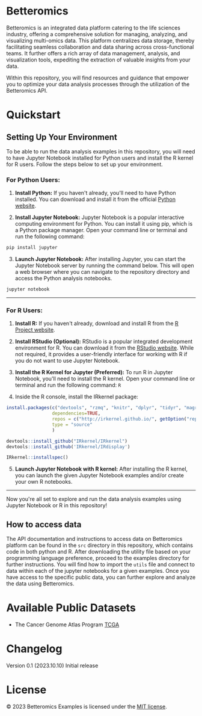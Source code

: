 # Betteromics
Betteromics is an integrated data platform catering to the life sciences industry, offering a comprehensive solution for managing, analyzing, and visualizing multi-omics data. This platform centralizes data storage, thereby facilitating seamless collaboration and data sharing across cross-functional teams. It further offers a rich array of data management, analysis, and visualization tools, expediting the extraction of valuable insights from your data.

Within this repository, you will find resources and guidance that empower you to optimize your data analysis processes through the utilization of the Betteromics API.



# Quickstart

## Setting Up Your Environment

To be able to run the data analysis examples in this repository, you will need to have Jupyter Notebook installed for Python users and install the R kernel for R users. Follow the steps below to set up your environment.


### For Python Users:

1. **Install Python:** If you haven't already, you'll need to have Python installed. You can download and install it from the official [Python website](https://www.python.org/downloads/).

2. **Install Jupyter Notebook:** Jupyter Notebook is a popular interactive computing environment for Python. You can install it using pip, which is a Python package manager. Open your command line or terminal and run the following command:
```bash
pip install jupyter
```

3. **Launch Jupyter Notebook:** After installing Jupyter, you can start the Jupyter Notebook server by running the command below. This will open a web browser where you can navigate to the repository directory and access the Python analysis notebooks.
```bash
jupyter notebook
```

---

### For R Users:

1. **Install R:** If you haven't already, download and install R from the [R Project website](https://www.r-project.org/).

2. **Install RStudio (Optional):** RStudio is a popular integrated development environment for R. You can download it from the [RStudio website](https://www.rstudio.com/products/rstudio/download/). While not required, it provides a user-friendly interface for working with R if you do not want to use Jupyter Notebook.

3. **Install the R Kernel for Jupyter (Preferred):** To run R in Jupyter Notebook, you'll need to install the R kernel. Open your command line or terminal and run the following command:
``` R ```

4. Inside the R console, install the IRkernel package:

```R
install.packages(c("devtools", "rzmq", "knitr", "dplyr", "tidyr", "magrittr", "testthat", "pbdZMQ", "repr",),
                 dependencies=TRUE,
                 repos = c("http://irkernel.github.io/", getOption("repos")),
                 type = "source"
                 )

devtools::install_github("IRkernel/IRkernel")
devtools::install_github('IRkernel/IRdisplay')

IRkernel::installspec()
```

5. **Launch Jupyter Notebook with R kernel:** After installing the R kernel, you can launch the given Jupyter Notebook examples and/or create your own R notebooks.
---

Now you're all set to explore and run the data analysis examples using Jupyter Notebook or R in this repository!



## How to access data
The API documentation and instructions to access data on Betteromics platform can be found in the `src` directory in this repository, which contains code in both python and R. After downloading the utility file based on your programming language preference, proceed to the examples directory for further instructions. You will find how to import the `utils` file and connect to data within each of the jupyter notebooks for a given examples. 
Once you have access to the specific public data, you can further explore and analyze the data using Betteromics.



# Available Public Datasets 
* The Cancer Genome Atlas Program [TCGA](https://www.cancer.gov/ccg/research/genome-sequencing/tcga)



# Changelog
Version 0.1 (2023.10.10)
Initial release



# License
© 2023 Betteromics Examples is licensed under the [MIT license](LICENSE).




